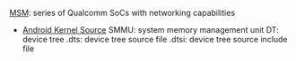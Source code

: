[MSM](https://en.wikichip.org/wiki/qualcomm/msm): series of Qualcomm SoCs with networking capabilities
  - [Android Kernel Source](https://android.googlesource.com/kernel/msm.git/)
SMMU: system memory management unit
DT: device tree
.dts: device tree source file
.dtsi: device tree source include file
